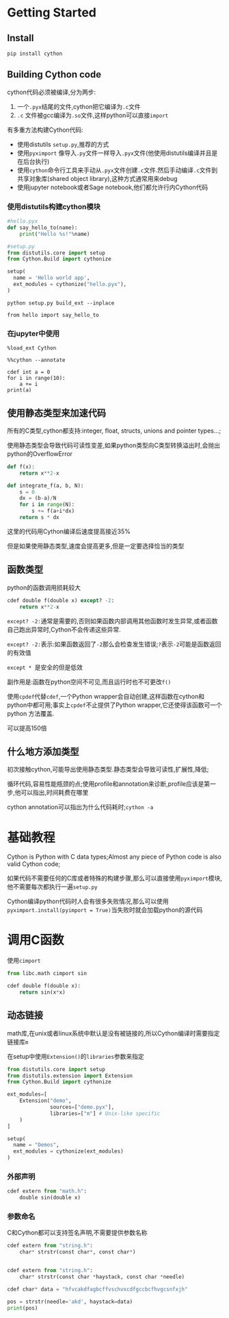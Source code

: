 # Getting Started
## Install 

`pip install cython`

## Building Cython code

cython代码必须被编译,分为两步:
1. 一个`.pyx`结尾的文件,cython把它编译为`.c`文件
2. `.c` 文件被gcc编译为`.so`文件,这样python可以直接`import`

有多重方法构建Cython代码:
- 使用distutils `setup.py`,推荐的方式
- 使用`pyximport` 像导入`.py`文件一样导入`.pyx`文件(他使用distutils编译并且是在后台执行)
- 使用`cython`命令行工具来手动从`.pyx`文件创建`.c`文件.然后手动编译`.c`文件到共享对象库(shared object library),这种方式通常用来debug
- 使用jupyter notebook或者Sage notebook,他们都允许行内Cython代码

### 使用distutils构建cython模块

```python
#hello.pyx
def say_hello_to(name):
    print("Hello %s!"%name)
```

```python
#setup.py
from distutils.core import setup
from Cython.Build import cythonize

setup(
  name = 'Hello world app',
  ext_modules = cythonize("hello.pyx"),
)
```

`python setup.py build_ext --inplace`

`from hello import say_hello_to`

### 在jupyter中使用

```
%load_ext Cython

%%cython --annotate

cdef int a = 0
for i in range(10):
    a += i
print(a)
```

## 使用静态类型来加速代码

所有的C类型,cython都支持:integer, float,  structs, unions and pointer types...;

使用静态类型会导致代码可读性变差,如果python类型向C类型转换溢出时,会抛出python的OverflowError

```python
def f(x):
    return x**2-x

def integrate_f(a, b, N):
    s = 0
    dx = (b-a)/N
    for i in range(N):
        s += f(a+i*dx)
    return s * dx
```
这里的代码用Cython编译后速度提高接近35% 

但是如果使用静态类型,速度会提高更多,但是一定要选择恰当的类型

## 函数类型

python的函数调用损耗较大

```python
cdef double f(double x) except? -2:
    return x**2-x
```

`except? -2:`通常是需要的,否则如果函数内部调用其他函数时发生异常,或者函数自己跑出异常时,Cython不会传递这些异常.

`except? -2:`表示:如果函数返回了`-2`那么会检查发生错误;`?`表示`-2`可能是函数返回的有效值

`except * `是安全的但是低效

副作用是:函数在python空间不可见,而且运行时也不可更改`f()`

使用`cpdef`代替`cdef`,一个Python wrapper会自动创建,这样函数在cython和python中都可用;事实上`cpdef`不止提供了Python wrapper,它还使得该函数可一个python 方法覆盖.

可以提高150倍

## 什么地方添加类型

初次接触cython,可能导出使用静态类型.静态类型会导致可读性,扩展性,降低;

循环代码,容易性能瓶颈的点;使用profile和annotation来诊断,profile应该是第一步,他可以指出,时间耗费在哪里

cython annotation可以指出为什么代码耗时;`cython -a`

# 基础教程

Cython is Python with C data types;Almost any piece of Python code is also valid Cython code;

 
如果代码不需要任何的C库或者特殊的构建步骤,那么可以直接使用`pyximport`模块,他不需要每次都执行一遍`setup.py`

Cython编译python代码时人会有很多失败情况,那么可以使用`pyximport.install(pyimport = True)`当失败时就会加载python的源代码

# 调用C函数

使用`cimport`

```python
from libc.math cimport sin

cdef double f(double x):
    return sin(x*x)
```

## 动态链接

math库,在unix或者linux系统中默认是没有被链接的,所以Cython编译时需要指定链接库`m`

在setup中使用`Extension()`的`libraries`参数来指定

```python
from distutils.core import setup
from distutils.extension import Extension
from Cython.Build import cythonize

ext_modules=[
    Extension("demo",
              sources=["demo.pyx"],
              libraries=["m"] # Unix-like specific
    )
]

setup(
  name = "Demos",
  ext_modules = cythonize(ext_modules)
)
```

### 外部声明

```python
cdef extern from "math.h":
    double sin(double x)
```

### 参数命名

C和Cython都可以支持签名声明,不需要提供参数名称

```python
cdef extern from "string.h":
    char* strstr(const char*, const char*)


cdef extern from "string.h":
    char* strstr(const char *haystack, const char *needle)

cdef char* data = "hfvcakdfagbcffvschvxcdfgccbcfhvgcsnfxjh"

pos = strstr(needle='akd', haystack=data)
print(pos)
```






